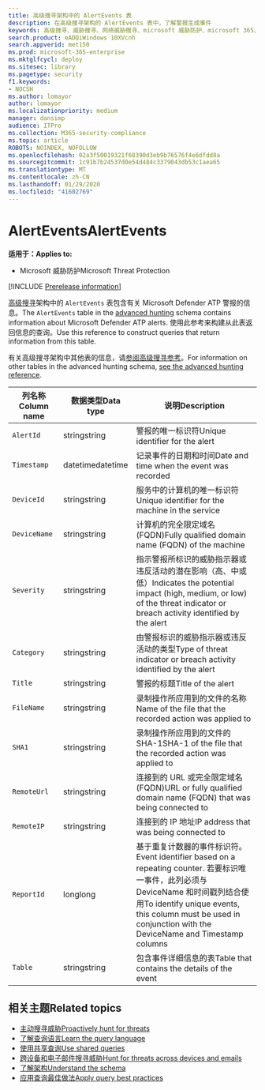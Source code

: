 ```yaml
---
title: 高级搜寻架构中的 AlertEvents 表
description: 在高级搜寻架构的 AlertEvents 表中，了解警报生成事件
keywords: 高级搜寻、威胁搜寻、网络威胁搜寻、microsoft 威胁防护、microsoft 365、mtp、m365、搜索、查询、遥测、架构参考、kusto、表、列、数据类型、说明、alertevents、警报、严重性、类别
search.product: eADQiWindows 10XVcnh
search.appverid: met150
ms.prod: microsoft-365-enterprise
ms.mktglfcycl: deploy
ms.sitesec: library
ms.pagetype: security
f1.keywords:
- NOCSH
ms.author: lomayor
author: lomayor
ms.localizationpriority: medium
manager: dansimp
audience: ITPro
ms.collection: M365-security-compliance
ms.topic: article
ROBOTS: NOINDEX, NOFOLLOW
ms.openlocfilehash: 02a3f50019321f68390d3eb9b76576f4e6dfdd8a
ms.sourcegitcommit: 1c91b7b24537d0e54d484c3379043db53c1aea65
ms.translationtype: MT
ms.contentlocale: zh-CN
ms.lasthandoff: 01/29/2020
ms.locfileid: "41602769"
---
```

# <a name="alertevents"></a><span data-ttu-id="7a783-104">AlertEvents</span><span class="sxs-lookup"><span data-stu-id="7a783-104">AlertEvents</span></span>

<span data-ttu-id="7a783-105">**适用于：**</span><span class="sxs-lookup"><span data-stu-id="7a783-105">**Applies to:**</span></span>
- <span data-ttu-id="7a783-106">Microsoft 威胁防护</span><span class="sxs-lookup"><span data-stu-id="7a783-106">Microsoft Threat Protection</span></span>

[!INCLUDE [Prerelease information](../includes/prerelease.md)]

<span data-ttu-id="7a783-107">[高级搜寻](advanced-hunting-overview.md)架构中的 `AlertEvents` 表包含有关 Microsoft Defender ATP 警报的信息。</span><span class="sxs-lookup"><span data-stu-id="7a783-107">The `AlertEvents` table in the [advanced hunting](advanced-hunting-overview.md) schema contains information about Microsoft Defender ATP alerts.</span></span> <span data-ttu-id="7a783-108">使用此参考来构建从此表返回信息的查询。</span><span class="sxs-lookup"><span data-stu-id="7a783-108">Use this reference to construct queries that return information from this table.</span></span>

<span data-ttu-id="7a783-109">有关高级搜寻架构中其他表的信息，请[参阅高级搜寻参考](advanced-hunting-schema-tables.md)。</span><span class="sxs-lookup"><span data-stu-id="7a783-109">For information on other tables in the advanced hunting schema, [see the advanced hunting reference](advanced-hunting-schema-tables.md).</span></span>

| <span data-ttu-id="7a783-110">列名称</span><span class="sxs-lookup"><span data-stu-id="7a783-110">Column name</span></span> | <span data-ttu-id="7a783-111">数据类型</span><span class="sxs-lookup"><span data-stu-id="7a783-111">Data type</span></span> | <span data-ttu-id="7a783-112">说明</span><span class="sxs-lookup"><span data-stu-id="7a783-112">Description</span></span> |
|-------------|-----------|-------------|
| `AlertId` | <span data-ttu-id="7a783-113">string</span><span class="sxs-lookup"><span data-stu-id="7a783-113">string</span></span> | <span data-ttu-id="7a783-114">警报的唯一标识符</span><span class="sxs-lookup"><span data-stu-id="7a783-114">Unique identifier for the alert</span></span> |
| `Timestamp` | <span data-ttu-id="7a783-115">datetime</span><span class="sxs-lookup"><span data-stu-id="7a783-115">datetime</span></span> | <span data-ttu-id="7a783-116">记录事件的日期和时间</span><span class="sxs-lookup"><span data-stu-id="7a783-116">Date and time when the event was recorded</span></span> |
| `DeviceId` | <span data-ttu-id="7a783-117">string</span><span class="sxs-lookup"><span data-stu-id="7a783-117">string</span></span> | <span data-ttu-id="7a783-118">服务中的计算机的唯一标识符</span><span class="sxs-lookup"><span data-stu-id="7a783-118">Unique identifier for the machine in the service</span></span> |
| `DeviceName` | <span data-ttu-id="7a783-119">string</span><span class="sxs-lookup"><span data-stu-id="7a783-119">string</span></span> | <span data-ttu-id="7a783-120">计算机的完全限定域名 (FQDN)</span><span class="sxs-lookup"><span data-stu-id="7a783-120">Fully qualified domain name (FQDN) of the machine</span></span> |
| `Severity` | <span data-ttu-id="7a783-121">string</span><span class="sxs-lookup"><span data-stu-id="7a783-121">string</span></span> | <span data-ttu-id="7a783-122">指示警报所标识的威胁指示器或违反活动的潜在影响（高、中或低）</span><span class="sxs-lookup"><span data-stu-id="7a783-122">Indicates the potential impact (high, medium, or low) of the threat indicator or breach activity identified by the alert</span></span> |
| `Category` | <span data-ttu-id="7a783-123">string</span><span class="sxs-lookup"><span data-stu-id="7a783-123">string</span></span> | <span data-ttu-id="7a783-124">由警报标识的威胁指示器或违反活动的类型</span><span class="sxs-lookup"><span data-stu-id="7a783-124">Type of threat indicator or breach activity identified by the alert</span></span> |
| `Title` | <span data-ttu-id="7a783-125">string</span><span class="sxs-lookup"><span data-stu-id="7a783-125">string</span></span> | <span data-ttu-id="7a783-126">警报的标题</span><span class="sxs-lookup"><span data-stu-id="7a783-126">Title of the alert</span></span> |
| `FileName` | <span data-ttu-id="7a783-127">string</span><span class="sxs-lookup"><span data-stu-id="7a783-127">string</span></span> | <span data-ttu-id="7a783-128">录制操作所应用到的文件的名称</span><span class="sxs-lookup"><span data-stu-id="7a783-128">Name of the file that the recorded action was applied to</span></span> |
| `SHA1` | <span data-ttu-id="7a783-129">string</span><span class="sxs-lookup"><span data-stu-id="7a783-129">string</span></span> | <span data-ttu-id="7a783-130">录制操作所应用到的文件的 SHA-1</span><span class="sxs-lookup"><span data-stu-id="7a783-130">SHA-1 of the file that the recorded action was applied to</span></span> |
| `RemoteUrl` | <span data-ttu-id="7a783-131">string</span><span class="sxs-lookup"><span data-stu-id="7a783-131">string</span></span> | <span data-ttu-id="7a783-132">连接到的 URL 或完全限定域名 (FQDN)</span><span class="sxs-lookup"><span data-stu-id="7a783-132">URL or fully qualified domain name (FQDN) that was being connected to</span></span> |
| `RemoteIP` | <span data-ttu-id="7a783-133">string</span><span class="sxs-lookup"><span data-stu-id="7a783-133">string</span></span> | <span data-ttu-id="7a783-134">连接到的 IP 地址</span><span class="sxs-lookup"><span data-stu-id="7a783-134">IP address that was being connected to</span></span> |
| `ReportId` | <span data-ttu-id="7a783-135">long</span><span class="sxs-lookup"><span data-stu-id="7a783-135">long</span></span> | <span data-ttu-id="7a783-136">基于重复计数器的事件标识符。</span><span class="sxs-lookup"><span data-stu-id="7a783-136">Event identifier based on a repeating counter.</span></span> <span data-ttu-id="7a783-137">若要标识唯一事件，此列必须与 DeviceName 和时间戳列结合使用</span><span class="sxs-lookup"><span data-stu-id="7a783-137">To identify unique events, this column must be used in conjunction with the DeviceName and Timestamp columns</span></span> |
| `Table` | <span data-ttu-id="7a783-138">string</span><span class="sxs-lookup"><span data-stu-id="7a783-138">string</span></span> | <span data-ttu-id="7a783-139">包含事件详细信息的表</span><span class="sxs-lookup"><span data-stu-id="7a783-139">Table that contains the details of the event</span></span> |

## <a name="related-topics"></a><span data-ttu-id="7a783-140">相关主题</span><span class="sxs-lookup"><span data-stu-id="7a783-140">Related topics</span></span>
- [<span data-ttu-id="7a783-141">主动搜寻威胁</span><span class="sxs-lookup"><span data-stu-id="7a783-141">Proactively hunt for threats</span></span>](advanced-hunting-overview.md)
- [<span data-ttu-id="7a783-142">了解查询语言</span><span class="sxs-lookup"><span data-stu-id="7a783-142">Learn the query language</span></span>](advanced-hunting-query-language.md)
- [<span data-ttu-id="7a783-143">使用共享查询</span><span class="sxs-lookup"><span data-stu-id="7a783-143">Use shared queries</span></span>](advanced-hunting-shared-queries.md)
- [<span data-ttu-id="7a783-144">跨设备和电子邮件搜寻威胁</span><span class="sxs-lookup"><span data-stu-id="7a783-144">Hunt for threats across devices and emails</span></span>](advanced-hunting-query-emails-devices.md)
- [<span data-ttu-id="7a783-145">了解架构</span><span class="sxs-lookup"><span data-stu-id="7a783-145">Understand the schema</span></span>](advanced-hunting-schema-tables.md)
- [<span data-ttu-id="7a783-146">应用查询最佳做法</span><span class="sxs-lookup"><span data-stu-id="7a783-146">Apply query best practices</span></span>](advanced-hunting-best-practices.md)
